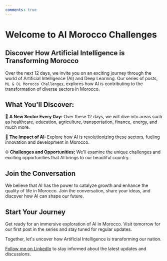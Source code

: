 ```yaml
---
comments: true
---
```


# Welcome to AI Morocco Challenges

## Discover How Artificial Intelligence is Transforming Morocco
Over the next 12 days, we invite you on an exciting journey through the world of Artificial Intelligence (AI) and Deep Learning. Our series of posts, ``ML & DL Morocco Challenges``, explores how AI is contributing to the transformation of diverse sectors in Morocco.

## What You'll Discover:
🚀 **A New Sector Every Day:** Over these 12 days, we will dive into areas such as healthcare, education, agriculture, transportation, finance, energy, and much more.

🧠 **The Impact of AI:** Explore how AI is revolutionizing these sectors, fueling innovation and development in Morocco.

🌐 **Challenges and Opportunities:** We'll examine the unique challenges and exciting opportunities that AI brings to our beautiful country.

## **Join the Conversation**
We believe that AI has the power to catalyze growth and enhance the quality of life in Morocco. Join the conversation, share your ideas, and discover how AI can shape our future.

## Start Your Journey
Get ready for an immersive exploration of AI in Morocco. Visit tomorrow for our first post in the series and stay tuned for regular updates.

Together, let's uncover how Artificial Intelligence is transforming our nation.

[Follow me on LinkedIn](https://www.linkedin.com/in/abdellatif-belmady-ab999a133/) to stay informed about the latest updates and discussions.